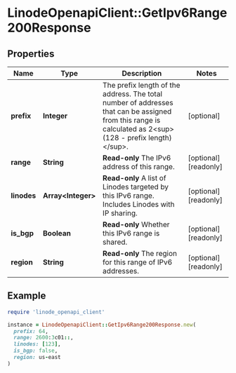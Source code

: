 # LinodeOpenapiClient::GetIpv6Range200Response

## Properties

| Name | Type | Description | Notes |
| ---- | ---- | ----------- | ----- |
| **prefix** | **Integer** | The prefix length of the address. The total number of addresses that can be assigned from this range is calculated as 2&lt;sup&gt;(128 - prefix length)&lt;/sup&gt;. | [optional] |
| **range** | **String** | __Read-only__ The IPv6 address of this range. | [optional][readonly] |
| **linodes** | **Array&lt;Integer&gt;** | __Read-only__ A list of Linodes targeted by this IPv6 range. Includes Linodes with IP sharing. | [optional][readonly] |
| **is_bgp** | **Boolean** | __Read-only__ Whether this IPv6 range is shared. | [optional][readonly] |
| **region** | **String** | __Read-only__ The region for this range of IPv6 addresses. | [optional][readonly] |

## Example

```ruby
require 'linode_openapi_client'

instance = LinodeOpenapiClient::GetIpv6Range200Response.new(
  prefix: 64,
  range: 2600:3c01::,
  linodes: [123],
  is_bgp: false,
  region: us-east
)
```

